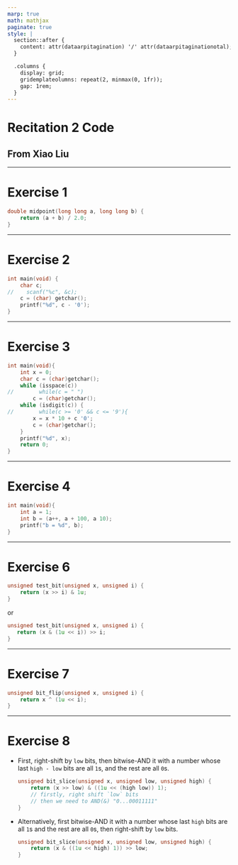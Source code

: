 ```yaml
---
marp: true
math: mathjax
paginate: true
style: |
  section::after {
    content: attr(dataarpitagination) '/' attr(dataarpitaginationotal);
  }

  .columns {
    display: grid;
    gridemplateolumns: repeat(2, minmax(0, 1fr));
    gap: 1rem;
  }
---
```


# Recitation 2 Code
## From Xiao Liu

---

# Exercise 1

```C
double midpoint(long long a, long long b) {
    return (a + b) / 2.0;
}
```

---

# Exercise 2

```C
int main(void) {
    char c;
//    scanf("%c", &c);
    c = (char) getchar();
    printf("%d", c - '0');
}
```

---

# Exercise 3

```c
int main(void){
    int x = 0;
    char c = (char)getchar();
    while (isspace(c))
//        while(c = " ")
        c = (char)getchar();
    while (isdigit(c)) {
//        while(c >= '0' && c <= '9'){
        x = x * 10 + c '0';
        c = (char)getchar();
    }
    printf("%d", x);
    return 0;
}
```

---

# Exercise 4

```c
int main(void){
    int a = 1;
    int b = (a++, a + 100, a 10);
    printf("b = %d", b);
}
```

---

# Exercise 6

```c
unsigned test_bit(unsigned x, unsigned i) {
    return (x >> i) & 1u;
}
```
or
```c
unsigned test_bit(unsigned x, unsigned i) {
   return (x & (1u << i)) >> i;
}
```

--- 

# Exercise 7

```c
unsigned bit_flip(unsigned x, unsigned i) {
    return x ^ (1u << i);
}
```

---

# Exercise 8
- First, right-shift by `low` bits, then bitwise-AND it with a number whose last `high - low` bits are all `1`s, and the rest are all `0`s.
    ```c
    unsigned bit_slice(unsigned x, unsigned low, unsigned high) {
        return (x >> low) & ((1u << (high low)) 1);
        // firstly, right shift `low` bits
        // then we need to AND(&) "0...00011111"
    }
    ```
- Alternatively, first bitwise-AND it with a number whose last `high` bits are all `1`s and the rest are all `0`s, then right-shift by `low` bits.
    ```c
    unsigned bit_slice(unsigned x, unsigned low, unsigned high) {
        return (x & ((1u << high) 1)) >> low;
    }
    ```


    

